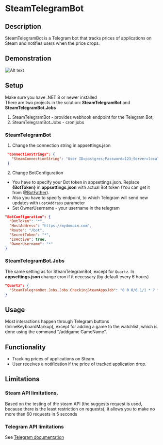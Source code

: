 
# SteamTelegramBot

## Description
SteamTelegramBot is a Telegram bot that tracks prices of applications on Steam and notifies users when the price drops.

## Demonstration
![Alt text](demo.gif)

## Setup
Make sure you have .NET 8 or newer installed  
There are two projects in the solution: **SteamTelegramBot** and **SteamTelegramBot.Jobs**
1. SteamTelegramBot - provides webhook endpoint for the Telegram Bot;
2. SteamTelegramBot.Jobs - cron jobs

### SteamTelegramBot
1. Change the connection string in appsettings.json
```json
 "ConnectionStrings": {
   "SteamConnectionString": "User ID=postgres;Password=123;Server=localhost;Port=5432;Database=SteamTelegramBot;Include Error Detail=True"
 }
```
2. Change BotConfiguration
- You have to specify your Bot token in appsettings.json. Replace **{BotToken}** in **appsettings.json** with actual Bot token (You can get it from [@BotFather](https://t.me/BotFather)). 
- Also you have to specify endpoint, to which Telegram will send new updates with `HostAddress` parameter
- Set OwnerUsername - your username in the telegram
```json
"BotConfiguration": {
  "BotToken": "*",
  "HostAddress": "https://mydomain.com",
  "Route": "/bot",
  "SecretToken": "*",
  "IsActive": true,
  "OwnerUsername": "*"
}
```
### SteamTelegramBot.Jobs
The same setting as for SteamTelegramBot, except for `Quartz`. In **appsettings.json** change cron if it necessary (by default every 6 hours)
``` json
"Quartz": {
  "SteamTelegramBot.Jobs.Jobs.CheckingSteamAppsJob": "0 0 0/6 1/1 * ? *"
}
```

## Usage
Most interactions happen through Telegram buttons (InlineKeyboardMarkup), except for adding a game to the watchlist, which is done using the command "/addgame GameName".

## Functionality
* Tracking prices of applications on Steam.
* User receives a notification if the price of tracked application drop.

## Limitations
### Steam API limitations.
Based on the testing of the steam API (the suggests request is used, because there is the least restriction on requests), it allows you to make no more than 60 requests in 5 seconds
### Telegram API limitations 
See [Telegram documentation](https://core.telegram.org/bots/faq#my-bot-is-hitting-limits-how-do-i-avoid-this)

